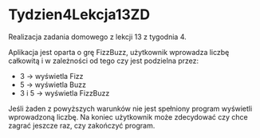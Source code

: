 ﻿# Tydzien4Lekcja13ZD
Realizacja zadania domowego z lekcji 13 z tygodnia 4.

Aplikacja jest oparta o grę FizzBuzz, użytkownik wprowadza liczbę całkowitą i w zależności od tego czy jest podzielna przez:
- 3 -> wyświetla Fizz
- 5 -> wyświetla Buzz
- 3 i 5 -> wyświetla FizzBuzz

Jeśli żaden z powyższych warunków nie jest spełniony program wyświetli wprowadzoną liczbę. Na koniec użytkownik może zdecydować czy chce zagrać jeszcze raz, czy zakończyć program.
